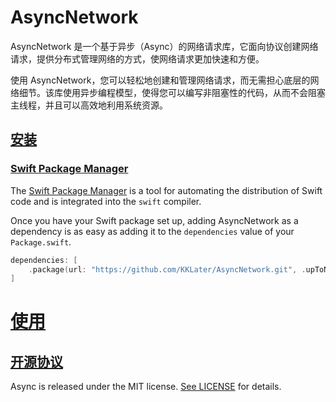 # AsyncNetwork
AsyncNetwork 是一个基于异步（Async）的网络请求库，它面向协议创建网络请求，提供分布式管理网络的方式，使网络请求更加快速和方便。

使用 AsyncNetwork，您可以轻松地创建和管理网络请求，而无需担心底层的网络细节。该库使用异步编程模型，使得您可以编写非阻塞性的代码，从而不会阻塞主线程，并且可以高效地利用系统资源。


## [安装](https://github.com/KKLater/AsyncNetwork#installation)

### [Swift Package Manager](https://github.com/KKLater/AsyncNetwork#swift-package-manager)

The [Swift Package Manager](https://swift.org/package-manager/) is a tool for automating the distribution of Swift code and is integrated into the `swift` compiler.

Once you have your Swift package set up, adding AsyncNetwork as a dependency is as easy as adding it to the `dependencies` value of your `Package.swift`.

```swift
dependencies: [
    .package(url: "https://github.com/KKLater/AsyncNetwork.git", .upToNextMajor(from: "0.0.1"))
]
```

# [使用](https://github.com/KKLater/AsyncNetwork#Usage)


## [开源协议](https://github.com/KKLater/AsyncNetwork#license)

Async is released under the MIT license. [See LICENSE](https://github.com/KKLater/AsyncNetwork/blob/main/LICENSE) for details.
